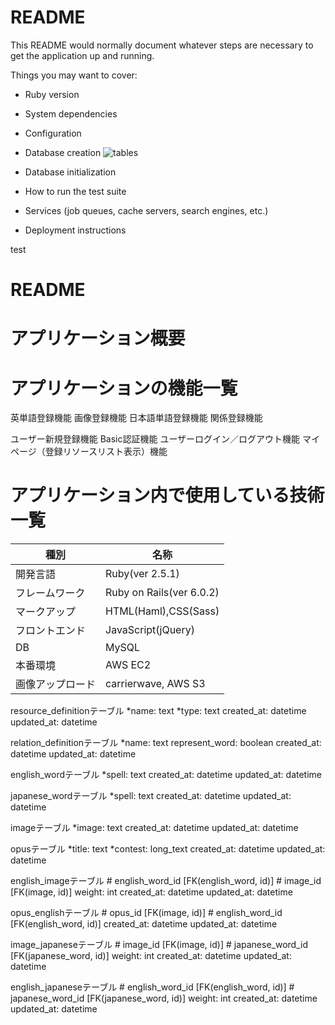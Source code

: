 # README

This README would normally document whatever steps are necessary to get the
application up and running.

Things you may want to cover:

* Ruby version

* System dependencies

* Configuration

* Database creation
![tables](https://user-images.githubusercontent.com/55179175/70849625-76932700-1ec4-11ea-9d8d-0d16edf3a1ac.png)
* Database initialization

* How to run the test suite

* Services (job queues, cache servers, search engines, etc.)

* Deployment instructions

test
# README

# アプリケーション概要



# アプリケーションの機能一覧

英単語登録機能
画像登録機能
日本語単語登録機能
関係登録機能

ユーザー新規登録機能
Basic認証機能
ユーザーログイン／ログアウト機能
マイページ（登録リソースリスト表示）機能

# アプリケーション内で使用している技術一覧

|種別|名称|
|----|---|
|開発言語|Ruby(ver 2.5.1)|
|フレームワーク|Ruby on Rails(ver 6.0.2)|
|マークアップ|HTML(Haml),CSS(Sass)|
|フロントエンド|JavaScript(jQuery)|
|DB|MySQL|
|本番環境|AWS EC2|
|画像アップロード|carrierwave, AWS S3|



resource_definitionテーブル
    *name: text
    *type: text
    created_at: datetime
    updated_at: datetime

relation_definitionテーブル
    *name: text
      represent_word: boolean
    created_at: datetime
    updated_at: datetime

english_wordテーブル
    *spell: text
    created_at: datetime
    updated_at: datetime

japanese_wordテーブル
    *spell: text
    created_at: datetime
    updated_at: datetime

imageテーブル
    *image: text
    created_at: datetime
    updated_at: datetime

opusテーブル
    *title: text
    *contest: long_text
    created_at: datetime
    updated_at: datetime

english_imageテーブル
    # english_word_id [FK(english_word, id)]
    # image_id [FK(image, id)]
    weight: int
    created_at: datetime
    updated_at: datetime

opus_englishテーブル
    # opus_id [FK(image, id)]
    # english_word_id [FK(english_word, id)]
    created_at: datetime
    updated_at: datetime

image_japaneseテーブル
    # image_id [FK(image, id)]
    # japanese_word_id [FK(japanese_word, id)]
    weight: int
    created_at: datetime
    updated_at: datetime

english_japaneseテーブル
    # english_word_id [FK(english_word, id)]
    # japanese_word_id [FK(japanese_word, id)]
    weight: int
    created_at: datetime
    updated_at: datetime
